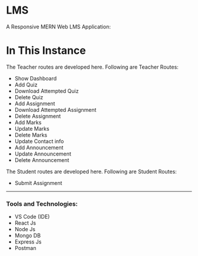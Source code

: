 # LMS

A Responsive MERN Web LMS Application:

# In This Instance

The Teacher routes are developed here.
Following are Teacher Routes:

- Show Dashboard
- Add Quiz
- Download Attempted Quiz
- Delete Quiz
- Add Assignment
- Download Attempted Assignment
- Delete Assignment
- Add Marks
- Update Marks
- Delete Marks
- Update Contact info
- Add Announcement
- Update Announcement
- Delete Announcement

The Student routes are developed here.
Following are Student Routes:

- Submit Assignment

---

<h3>Tools and Technologies:</h3>

<ul>
  <li>VS Code (IDE)</li>
  <li>React Js</li>
  <li>Node Js</li>
  <li>Mongo DB</li>
  <li>Express Js</li>
  <li>Postman</li>
</ul>

